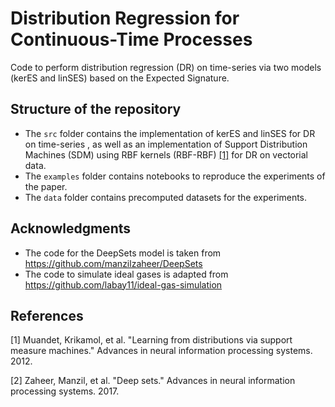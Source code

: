 # Distribution Regression for Continuous-Time Processes
Code to perform distribution regression (DR) on time-series via two models (kerES and linSES) based on the Expected Signature.

## Structure of the repository

- The `src` folder contains the implementation of kerES and linSES for DR on time-series , as well as an implementation of Support Distribution Machines (SDM) using RBF kernels (RBF-RBF) [[1]](#1) for DR on vectorial data. 
- The `examples` folder contains notebooks to reproduce the experiments of the paper. 
- The `data` folder contains precomputed datasets for the experiments. 

## Acknowledgments

* The code for the DeepSets model is taken from https://github.com/manzilzaheer/DeepSets
* The code to simulate ideal gases is adapted from https://github.com/labay11/ideal-gas-simulation

## References
<a id="1">[1]</a> 
Muandet, Krikamol, et al. "Learning from distributions via support measure machines." Advances in neural information processing systems. 2012.

<a id="2">[2]</a> 
Zaheer, Manzil, et al. "Deep sets." Advances in neural information processing systems. 2017.

